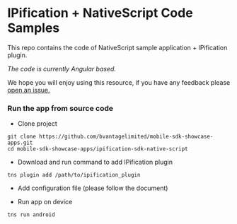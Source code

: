 
# IPification + NativeScript Code Samples

This repo contains the code of NativeScript sample application + IPification plugin. 

*The code is currently Angular based.*

We hope you will enjoy using this resource, if you have any feedback please [open an issue.](https://github.com/bvantagelimited/mobile-sdk-showcase-apps/issues)

### Run the app from source code
* Clone project
```
git clone https://github.com/bvantagelimited/mobile-sdk-showcase-apps.git
cd mobile-sdk-showcase-apps/ipification-sdk-native-script
```

* Download and run command to add IPification plugin
```
tns plugin add /path/to/ipification_plugin
```
* Add configuration file  (please follow the document)

* Run app on device
```
tns run android
```
